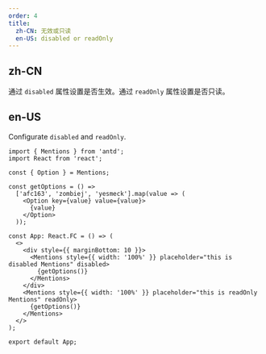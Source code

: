 ```yaml
---
order: 4
title:
  zh-CN: 无效或只读
  en-US: disabled or readOnly
---
```


## zh-CN

通过 `disabled` 属性设置是否生效。通过 `readOnly` 属性设置是否只读。

## en-US

Configurate `disabled` and `readOnly`.

```tsx
import { Mentions } from 'antd';
import React from 'react';

const { Option } = Mentions;

const getOptions = () =>
  ['afc163', 'zombiej', 'yesmeck'].map(value => (
    <Option key={value} value={value}>
      {value}
    </Option>
  ));

const App: React.FC = () => (
  <>
    <div style={{ marginBottom: 10 }}>
      <Mentions style={{ width: '100%' }} placeholder="this is disabled Mentions" disabled>
        {getOptions()}
      </Mentions>
    </div>
    <Mentions style={{ width: '100%' }} placeholder="this is readOnly Mentions" readOnly>
      {getOptions()}
    </Mentions>
  </>
);

export default App;
```
